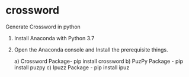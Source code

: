 # crossword
Generate Crossword in python 
1) Install Anaconda with Python 3.7
2) Open the Anaconda console and Install the prerequisite things.

      a) Crossword Package- pip install crossword 
      b) PuzPy Package - pip install puzpy
      c) Ipuzz Package - pip install ipuz
